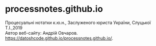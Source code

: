 # processnotes.github.io
Процесуальні нотатки к.ю.н., Заслуженого юриста України, Слуцької Т.І.,2019<br>
Автор веб-сайту: Андрій Овчаров.
https://datoshcode.github.io/processnotes.github.io/. 
